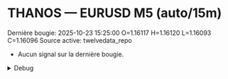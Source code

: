 # THANOS — EURUSD M5 (auto/15m)
Dernière bougie: 2025-10-23 15:25:00  O=1.16117  H=1.16120  L=1.16093  C=1.16096
Source active: twelvedata_repo

- Aucun signal sur la dernière bougie.

<details><summary>Debug</summary>

- TD_API_KEY manquant.

</details>